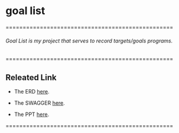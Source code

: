 # goal list

=================================================

###### Goal List is my project that serves to record targets/goals programs.

=================================================

## Releated Link

- The ERD [here](https://viewer.diagrams.net/?tags=%7B%7D&highlight=FFFF8A&edit=_blank&layers=1&nav=1&title=goallist.drawio#R7V1bk5s2GP01fuwOd%2FBjbO8mbXc76W5mmj4qRsZMMHKxvGv311cykm%2BqbDY2AfxpxpOAEDLoHA7mHKHtucPZ6mOB5tMnEuOs51jxqueOeo5jO57F%2FuMl67IktNyyICnSWFTaFbyk%2F2JRKPZLlmmMFwcVKSEZTeeHhWOS53hMD8pQUZC3w2oTkh1%2B6xwlWCl4GaNMLf0rjem0LI18a1f%2BCafJVH6zbYktMyQri4LFFMXk7aAIr%2BgDyak4xM%2B4mKEc55RteULFd1z0%2FPsppfxMP%2FScB%2FaZ8Np3CSFJhtE8XdyNyYwVjxesysMEzdKMd%2FNeQwPREPs6977nDgtCaLk0Ww1xxrGSMJTH9KDZuu2HgrdbYYfBdzucvHx6DaaDf%2BI%2Fk99mT9nkFycsm3lF2VJ08MuUFPyMv7CDFh1F17L3WZ%2FN%2BSJF33jRYEFRQQVJXIsVMNgpSnN2hu7I3qxnGZov0k31smSaZvEjWpMllQ3JtcEkXeH4ueQIr8vo8sga46u8cd7bL%2BJg%2BGaUpUnOlsesC%2Fg3Dgq8YMfyiBZU1BBnhwuKV9p%2Bs7dosKsGkxmmxZpVETu4ghvieonE6tuOfLYsm%2B4TLxCFSLAp2ba8A4ktCJzeg1mkYKbFiZ0mTVH2zK5ElCcbyA4R4d0aF2T%2BBRUJpqJgTlLeofevuLwWNn2fZtmQZIQDm5Oct0TJXGzM8ETu%2B41Qyq4BgZ%2Foj22jm77wB%2BzDemdo3fk9nx3ukK3bu3X24dULOiT5ghaMTrwNzFB9wxzZaqie4LuK9foQ63PgurVh21ew%2Ffz7%2B9DdyC7aoftu4Kwj4I6vOsI6fpJtlHOaxjHOL0Mk%2Bn9E9iBw34mAaGzXLe9uDWWM%2FjmieECWebxQYN0e548jLb9yD%2BlfRw0jLfW0rDtYzNE4zZPHcs%2FgiAr%2BT6PCkRDvX5z%2BValRqbmfwQ27Ewp%2FTJ8uKHzQtMK7zoXYXv2qx3Eq27u%2BvLuaH1c3L%2B%2BuAvNHgrJF2xX%2B56APT9E9o%2Bg1KXq%2FcUX3YSm6B1TRAwVmxu842%2FgTsFRdwwB4qq66Z0bVr6PqttO4rKs220PTVky9wq5B5OaFXfXcXiiiS2iqroEfnKrLhEybiVjfeL%2BM2EFoGQI3H6nssNQXkHjdsM9aGZCU5G9vQOKp9tmNByQeUAfNUx006AGJjgrwbtHGTqtL4RsPSDxYdpoH1E7zVDsNYECiQx%2BeohsrrS5Fbzwg8S4dsNYxRQfqo3mqjwY0INExAJyqy8Mwqn51VW8%2BIPFVm%2B22AxJfg8itC7uvem4QAxId%2FPBUXXXmntiFt%2BTRiHlr5BAWodaeV1Gt60tF%2FG54Zq1MRUrGtzcV8VXP7MZTER%2Bobearthn0VERHBXj3ZeOh1aXwjaciPiwPzQfqofmqhwYwFdGhD07RpewYRb%2B6ojeeigSXjlLrlqIHQM2zQDXPgKYiOgbAU3XVPzOqfh1Vbz4VCVSb7bZTkUCDyM0Lu%2Bq5QUxFdPDDU3XVfTlKRcx7IycSkqCqcteXkARmYq0fl4GWT6wVgJtYKwA6sVaoeibQExIdFcDdo8NuvBnYyievMwrfeEISqkZLw1d9rY9dIdDXAkMzsdYJ9OEpejdGNXVR0RtPSEJYbwKGQIc0hWZirTMMgKfqZiRTXarefEISQptYKwQ6mCk0E2udgh%2BcqkuV2ePDI8mT3mE%2B8iEx8Qjb4ktD5Z2%2FxuuLR6JumGetjEcizdiXtsQjkWqe3Xg8EgH1zyIzrVZVKsC7QRszrS6FbzweiWCZaRFQMy0y02qdQB%2BeohsjrS5FbzweiWC9EhgBddEiM63WGQaAU3UpPUbVr67qzccjfWjTavU1iNy6sPdVzw1iPKKDH56qq87cYTzyB2H%2FPKazlGoZAjggCezGE5J%2BN%2FyzViYk%2FZZPsdUHN8VWH6iF1jdTbFWlArx7tPHT6lL4xhOSPiw%2FrQ%2FUT%2BubKbZOoA9O0W3LmGl1SXrjEYltwZpkS5AZnqjblmqmjfBiXKRzmjLawxJ3LQ0AqruZa6sudW8%2BKrEtaJNtCT5DFHgz3dZJAgCUdtWnO8hLTERyHJG4zf9tdtvqhoPWyoxEUL69IYltqR7ajackgtAQ78iqkQY9J9GSAd7dWabxLdf5Vj54ndP5xqMS2wbmq9lQfTVb9dUApiVa%2FAHqujHUatP15vMS%2B9IRbF3Tdah2mq3aaUDfKtFyAKC2q46a0fYraXsL0hJbtd5uPC2xNZjcvryrPhzItERHAHjaLqW8OiMABSWudKukkR5WFGu7PrV2uvGg1c6gpOyrFgcljvqgdetBiQP1WctRn7XAByU6MgC8MZuHrtp0vvmgxLl0uEPHnrgcqE9cjnniOkkAgMKujo8wwn4lYW8%2BKZEtgxH2PlBhd9WhDntvlkBTdw0L4Km7W%2BFtYRwnWD5DsY5N6foZZ4jT5n63pXzSKu01m53%2BYEpnmbiGcR5%2FKIoNevfPM5SvN34ZOyccy4t%2BldKve8t%2F8%2BU7X6yNVnubRmu5krNz%2F7r9Craytxdf3e22WZP7lefHT0rLGlG0IMtijM%2F%2FTHAsKu9nupru%2BeGV21c4D5w5WVhsuvz18JhPEO8zv%2F%2FtUVreasSdxwuPyFaeq9hrRzSlIe%2BoIfe4obIrlIaux9gKv0daythGmOefH%2FNlmFeJeV6F30otZV6ntDI477AaxlZjbIXxrYaxlzO2wp%2FGMoytxlinVYy12353rzDrqGFeNeZVCKpbyrytVlod0Moqo5kMZatRtsIwZ0PZK1C2wnQF0CnLVgtC6H71As2nTyTGvMZ%2F).

* The SWAGGER [here](https://app.swaggerhub.com/apis-docs/rifqi-amm/goal-list/1.0).

* The PPT [here](https://docs.google.com/presentation/d/1EK4lVQLjjvgQSC40n_-ncFymfMaRF_y7BdOPtIFfDj4/edit?usp=sharing).

=================================================
